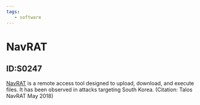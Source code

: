 ```yaml
---
tags:
   - software
---
```

# NavRAT
## ID:S0247
[NavRAT](software/S0247) is a remote access tool designed to upload, download, and execute files. It has been observed in attacks targeting South Korea. (Citation: Talos NavRAT May 2018)
